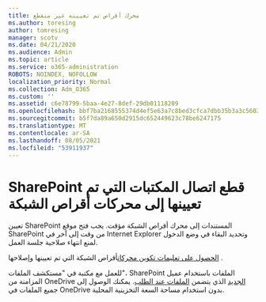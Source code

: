 ```yaml
---
title: محرك أقراص تم تعيينه غير منقطع
ms.author: toresing
author: tomresing
manager: scotv
ms.date: 04/21/2020
ms.audience: Admin
ms.topic: article
ms.service: o365-administration
ROBOTS: NOINDEX, NOFOLLOW
localization_priority: Normal
ms.collection: Adm_O365
ms.custom: ''
ms.assetid: c6e78799-5baa-4e27-8def-29db01118209
ms.openlocfilehash: bbf7ba2168555374d4ef5e63a7c8bed3cfca7dbb35b3a3c5602d3b0d1d2fda0a
ms.sourcegitcommit: b5f7da89a650d2915dc652449623c78be6247175
ms.translationtype: MT
ms.contentlocale: ar-SA
ms.lasthandoff: 08/05/2021
ms.locfileid: "53911937"
---
```

# <a name="sharepoint-libraries-mapped-to-network-drives-become-disconnected"></a>SharePoint قطع اتصال المكتبات التي تم تعيينها إلى محركات أقراص الشبكة

تعيين SharePoint المستندات إلى محرك أقراص الشبكة مؤقت. يجب فتح موقع SharePoint من وقت إلى آخر  في Internet Explorer وتحديد البقاء في وضع الدخول لمنع انتهاء صلاحية جلسة العمل. 
  
[الحصول على تعليمات تكوين محركات](https://docs.microsoft.com/sharepoint/support/administration/troubleshoot-mapped-network-drives)أقراص الشبكة التي تم تعيينها وإصلاحها .
  
للعمل مع مكتبة في "مستكشف الملفات"، SharePoint الملفات باستخدام عميل المزامنة من OneDrive [الجديد](https://support.office.com/article/6de9ede8-5b6e-4503-80b2-6190f3354a88.aspx) الذي يتضمن [الملفات عند الطلب](https://support.office.com/article/0e6860d3-d9f3-4971-b321-7092438fb38e.aspx). يمكنك الوصول إلى جميع الملفات في OneDrive بدون استخدام مساحة السعة التخزينية المحلية.
  

